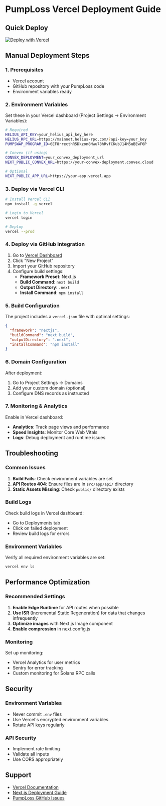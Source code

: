 # PumpLoss Vercel Deployment Guide

## Quick Deploy

[![Deploy with Vercel](https://vercel.com/button)](https://vercel.com/new/clone?repository-url=https://github.com/cloutprotocol/helius-sdk)

## Manual Deployment Steps

### 1. Prerequisites

- Vercel account
- GitHub repository with your PumpLoss code
- Environment variables ready

### 2. Environment Variables

Set these in your Vercel dashboard (Project Settings → Environment Variables):

```bash
# Required
HELIUS_API_KEY=your_helius_api_key_here
HELIUS_RPC_URL=https://mainnet.helius-rpc.com/?api-key=your_key
PUMPSWAP_PROGRAM_ID=6EF8rrecthR5Dkzon8Nwu78hRvfCKubJ14M5uBEwF6P

# Convex (if using)
CONVEX_DEPLOYMENT=your_convex_deployment_url
NEXT_PUBLIC_CONVEX_URL=https://your-convex-deployment.convex.cloud

# Optional
NEXT_PUBLIC_APP_URL=https://your-app.vercel.app
```

### 3. Deploy via Vercel CLI

```bash
# Install Vercel CLI
npm install -g vercel

# Login to Vercel
vercel login

# Deploy
vercel --prod
```

### 4. Deploy via GitHub Integration

1. Go to [Vercel Dashboard](https://vercel.com/dashboard)
2. Click "New Project"
3. Import your GitHub repository
4. Configure build settings:
   - **Framework Preset**: Next.js
   - **Build Command**: `next build`
   - **Output Directory**: `.next`
   - **Install Command**: `npm install`

### 5. Build Configuration

The project includes a `vercel.json` file with optimal settings:

```json
{
  "framework": "nextjs",
  "buildCommand": "next build",
  "outputDirectory": ".next",
  "installCommand": "npm install"
}
```

### 6. Domain Configuration

After deployment:

1. Go to Project Settings → Domains
2. Add your custom domain (optional)
3. Configure DNS records as instructed

### 7. Monitoring & Analytics

Enable in Vercel dashboard:
- **Analytics**: Track page views and performance
- **Speed Insights**: Monitor Core Web Vitals
- **Logs**: Debug deployment and runtime issues

## Troubleshooting

### Common Issues

1. **Build Fails**: Check environment variables are set
2. **API Routes 404**: Ensure files are in `src/app/api/` directory
3. **Static Assets Missing**: Check `public/` directory exists

### Build Logs

Check build logs in Vercel dashboard:
- Go to Deployments tab
- Click on failed deployment
- Review build logs for errors

### Environment Variables

Verify all required environment variables are set:
```bash
vercel env ls
```

## Performance Optimization

### Recommended Settings

1. **Enable Edge Runtime** for API routes when possible
2. **Use ISR** (Incremental Static Regeneration) for data that changes infrequently
3. **Optimize images** with Next.js Image component
4. **Enable compression** in next.config.js

### Monitoring

Set up monitoring:
- Vercel Analytics for user metrics
- Sentry for error tracking
- Custom monitoring for Solana RPC calls

## Security

### Environment Variables
- Never commit `.env` files
- Use Vercel's encrypted environment variables
- Rotate API keys regularly

### API Security
- Implement rate limiting
- Validate all inputs
- Use CORS appropriately

## Support

- [Vercel Documentation](https://vercel.com/docs)
- [Next.js Deployment Guide](https://nextjs.org/docs/deployment)
- [PumpLoss GitHub Issues](https://github.com/cloutprotocol/helius-sdk/issues)